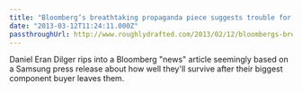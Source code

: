 ```yaml
---
title: "Bloomberg’s breathtaking propaganda piece suggests trouble for Samsung"
date: "2013-03-12T11:24:11.000Z"
passthroughUrl: http://www.roughlydrafted.com/2013/02/12/bloombergs-breathtaking-propaganda-piece-suggests-trouble-for-samsung/
---
```


Daniel Eran Dilger rips into a Bloomberg "news" article seemingly based on a Samsung press release about how well they'll survive after their biggest component buyer leaves them.